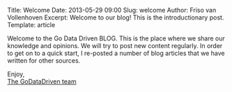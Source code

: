 Title: Welcome
Date: 2013-05-29 09:00
Slug: welcome
Author: Friso van Vollenhoven
Excerpt: Welcome to our blog! This is the introductionary post.
Template: article

Welcome to the Go Data Driven BLOG. This is the place where we share our knowledge and opinions. We will try to post new content regularly. In order to get on to a quick start, I re-posted a number of blog articles that we have written for other sources.

Enjoy,<br/>
[The GoDataDriven team](http://godatadriven.com/team.html)